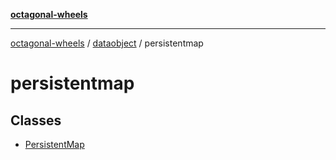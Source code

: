 [**octagonal-wheels**](../../../../../README.md)

***

[octagonal-wheels](../../../../../globals.md) / [dataobject](../../README.md) / persistentmap

# persistentmap

## Classes

- [PersistentMap](classes/PersistentMap.md)
